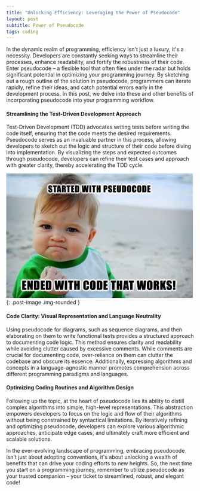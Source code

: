 ```yaml
---
title: "Unlocking Efficiency: Leveraging the Power of Pseudocode"
layout: post
subtitle: Power of Pseudocode
tags: coding
---
```

In the dynamic realm of programming, efficiency isn't just a luxury, it's a necessity. Developers are constantly seeking ways to streamline their processes, enhance readability, and fortify the robustness of their code. Enter pseudocode – a flexible tool that often flies under the radar but holds significant potential in optimizing your programming journey. By sketching out a rough outline of the solution in pseudocode, programmers can iterate rapidly, refine their ideas, and catch potential errors early in the development process. In this post, we delve into these and other benefits of incorporating pseudocode into your programming workflow.

#### Streamlining the Test-Driven Development Approach
Test-Driven Development (TDD) advocates writing tests before writing the code itself, ensuring that the code meets the desired requirements. Pseudocode serves as an invaluable partner in this process, allowing developers to sketch out the logic and structure of their code before diving into implementation. By visualizing the steps and expected outcomes through pseudocode, developers can refine their test cases and approach with greater clarity, thereby accelerating the TDD cycle.

![success-kid-meme](/images/2024-05-06-pseudocode.jpg){: .post-image .img-rounded }

#### Code Clarity: Visual Representation and Language Neutrality
Using pseudocode for diagrams, such as sequence diagrams, and then elaborating on them to write functional tests provides a structured approach to documenting code logic. This method ensures clarity and readability while avoiding clutter caused by excessive comments. While comments are crucial for documenting code, over-reliance on them can clutter the codebase and obscure its essence. Additionally, expressing algorithms and concepts in a language-agnostic manner promotes comprehension across different programming paradigms and languages.

#### Optimizing Coding Routines and Algorithm Design
Following up the topic, at the heart of pseudocode lies its ability to distill complex algorithms into simple, high-level representations. This abstraction empowers developers to focus on the logic and flow of their algorithms without being constrained by syntactical limitations. By iteratively refining and optimizing pseudocode, developers can explore various algorithmic approaches, anticipate edge cases, and ultimately craft more efficient and scalable solutions.

In the ever-evolving landscape of programming, embracing pseudocode isn't just about adopting conventions, it's about unlocking a wealth of benefits that can drive your coding efforts to new heights. So, the next time you start on a programming journey, remember to utilize pseudocode as your trusted companion – your ticket to streamlined, robust, and elegant code!